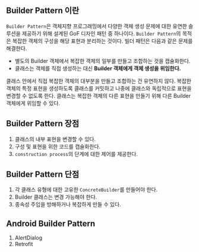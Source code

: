 ## Builder Pattern 이란
<p>

`Builder Pattern`은 객체지향 프로그래밍에서 다양한 객체 생성 문제에 대한 유연한 솔루션을 제공하기 위해 설계된 GoF 디자인 패턴 중 하나이다. `Builder Pattern`의 목적은 복잡한 객체의 구성을 해당 표현과 분리하는 것이다. 빌더 패턴은 다음과 같은 문제를 해결한다.

</p>

<p>

- 별도의 Builder 객체에서 복잡한 객체의 일부를 만들고 조합하는 것을 캡슐화한다.
- 클래스는 객체를 직접 생성하는 대신 <strong>Builder 객체에게 객체 생성을 위임한다.</strong>

클래스 안에서 직접 복잡한 객체의 대부분을 만들고 조합하는 건 유연하지 않다. 복잡한 객체의 특정 표현을 생성하도록 클래스를 커밋하고 나중에 클래스와 독립적으로 표현을 변경할 수 없도록 한다. 클래스는 복잡한 객체의 다른 표현을 만들기 위해 다른 Builder 객체에게 위임할 수 있다.

</p>

## Builder Pattern 장점
1. 클래스의 내부 표현을 변경할 수 있다.
2. 구성 및 표현을 위한 코드를 캡슐화한다.
3. `construction process`의 단계에 대한 제어를 제공한다.

## Builder Pattern 단점
1. 각 클래스 유형에 대한 고유한 `ConcreteBuilder`를 만들어야 한다.
2. Builder 클래스는 변경 가능해야 한다.
3. 종속성 주입을 방해하거나 복잡하게 만들 수 있다.


## Android Builder Pattern 
1. AlertDialog
2. Retrofit
